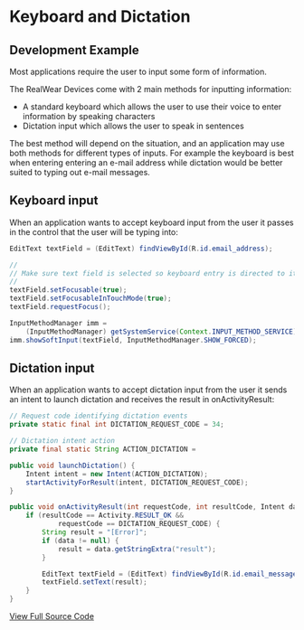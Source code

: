 # Keyboard and Dictation

## Development Example

Most applications require the user to input some form of information.

The RealWear Devices come with 2 main methods for inputting information:

- A standard keyboard which allows the user to use their voice to enter information by speaking characters
- Dictation input which allows the user to speak in sentences

The best method will depend on the situation, and an application may use both methods for different types of inputs. For example the keyboard is best when entering entering an e-mail address while dictation would be better suited to typing out e-mail messages.

## Keyboard input

When an application wants to accept keyboard input from the user it passes in the control that the user will be typing into:

```java
EditText textField = (EditText) findViewById(R.id.email_address);

//
// Make sure text field is selected so keyboard entry is directed to it
//
textField.setFocusable(true);
textField.setFocusableInTouchMode(true);
textField.requestFocus();

InputMethodManager imm =
    (InputMethodManager) getSystemService(Context.INPUT_METHOD_SERVICE);
imm.showSoftInput(textField, InputMethodManager.SHOW_FORCED);
```

## Dictation input

When an application wants to accept dictation input from the user it sends an intent to launch dictation and receives the result in onActivityResult:

```java
// Request code identifying dictation events
private static final int DICTATION_REQUEST_CODE = 34;

// Dictation intent action
private final static String ACTION_DICTATION =

public void launchDictation() {
    Intent intent = new Intent(ACTION_DICTATION);
    startActivityForResult(intent, DICTATION_REQUEST_CODE);
}

public void onActivityResult(int requestCode, int resultCode, Intent data) {
    if (resultCode == Activity.RESULT_OK &&
            requestCode == DICTATION_REQUEST_CODE) {
        String result = "[Error]";
        if (data != null) {
            result = data.getStringExtra("result");
        }

        EditText textField = (EditText) findViewById(R.id.email_message);
        textField.setText(result);
    }
}
```

[View Full Source Code](https://github.com/realwear/Developer-Examples/blob/master/hmt1developerexamples/src/main/java/com/realwear/hmt1developerexamples/DictationActivity.java)
